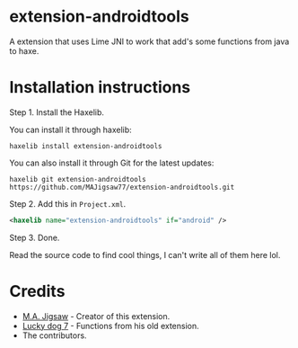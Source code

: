 extension-androidtools
=======

A extension that uses Lime JNI to work that add's some functions from java to haxe.

Installation instructions
=======

Step 1. Install the Haxelib.

You can install it through haxelib:

```
haxelib install extension-androidtools
```

You can also install it through Git for the latest updates:

```
haxelib git extension-androidtools https://github.com/MAJigsaw77/extension-androidtools.git
```

Step 2. Add this in `Project.xml`.

```xml
<haxelib name="extension-androidtools" if="android" />
```

Step 3. Done.

Read the source code to find cool things, I can't write all of them here lol.

Credits
=======

- [M.A. Jigsaw](https://github.com/MAJigsaw77) - Creator of this extension.
- [Lucky dog 7](https://github.com/luckydog7) - Functions from his old extension.
- The contributors.
